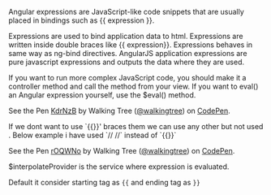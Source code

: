 Angular expressions are JavaScript-like code snippets that are usually placed in bindings such as {{ expression }}.

Expressions are used to bind application data to html. Expressions are written inside double braces like {{ expression}}. Expressions behaves in same way as ng-bind directives. AngularJS application expressions are pure javascript expressions and outputs the data where they are used.

If you want to run more complex JavaScript code, you should make it a controller method and call the method from your view. If you want to eval() an Angular expression yourself, use the $eval() method.
<p data-height="268" data-theme-id="0" data-slug-hash="KdrNzB" data-default-tab="result" data-user="walkingtree" class='codepen'>See the Pen <a href='http://codepen.io/walkingtree/pen/KdrNzB/'>KdrNzB</a> by Walking Tree (<a href='http://codepen.io/walkingtree'>@walkingtree</a>) on <a href='http://codepen.io'>CodePen</a>.</p>
<script async src="//assets.codepen.io/assets/embed/ei.js"></script>
If we dont want to use `{{}}' braces them we can use any other but not used .
Below example i have used `// //` instead of `{{}}`
<p data-height="268" data-theme-id="0" data-slug-hash="rOQWNo" data-default-tab="result" data-user="walkingtree" class='codepen'>See the Pen <a href='http://codepen.io/walkingtree/pen/rOQWNo/'>rOQWNo</a> by Walking Tree (<a href='http://codepen.io/walkingtree'>@walkingtree</a>) on <a href='http://codepen.io'>CodePen</a>.</p>
<script async src="//assets.codepen.io/assets/embed/ei.js"></script>

$interpolateProvider is the service where expression is evaluated.

Default it consider starting tag as `{{` and ending tag as `}}`
